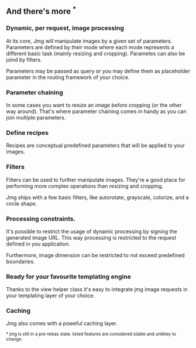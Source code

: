 ## And there's more <sup>*</sup>


### Dynamic, per request, image processing

At its core, Jmg will manipulate images by a given set of parameters. Parameters
are defined by their mode where each mode represents a different basic task
(mainly resizing and cropping). Parametes can also be joind by filters.

Parameters may be passed as query or you may define them as placeholder
parameter in the routing framework of your choice.

### Parameter chaining

In some cases you want to resize an image before cropping (or the other way around). That's where parameter chaining comes in handy as you can join multiple parameters.

### Define recipes

Recipes are conceptual predefined parameters that will be applied to your
images.

### Filters

Filters can be used to further manipulate images. They're a good place for
performing more complex operations than resizing and cropping.

Jmg ships with a few basic filters, like autorotate, grayscale, colorize, and a circle shape.

### Processing constraints.

It's possible to restrict the usage of dynamic processing by signing the
generated image URL. This way processing is restricted to the
request defined in you application.

Furthermore, image dimension can be
restricted to not exceed predefined boundaries.

### Ready for your favourite templating engine

Thanks to the view helper class it's easy to integrate jmg image requests in
your templating layer of your choice.

### Caching

Jmg also comes with a poweful caching layer.

<div>
<sup>* jmg is still in a pre releas state. listed features are considered stable
and unlikley to change.</sup>
</div>
